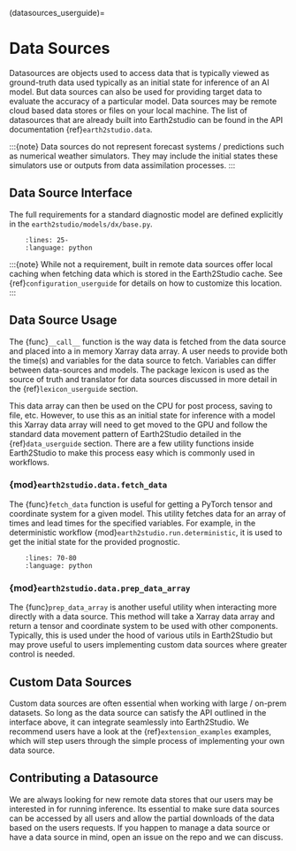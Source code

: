 (datasources_userguide)=

# Data Sources

Datasources are objects used to access data that is typically viewed as ground-truth
data used typically as an initial state for inference of an AI model.
But data sources can also be used for providing target data to evaluate the accuracy
of a particular model.
Data sources may be remote cloud based data stores or files on your local machine.
The list of datasources that are already built into Earth2studio can be found in
the API documentation {ref}`earth2studio.data`.

:::{note}
Data sources do not represent forecast systems / predictions such as numerical weather
simulators. They may include the initial states these simulators use or outputs from
data assimilation processes.
:::

## Data Source Interface

The full requirements for a standard diagnostic model are defined explicitly in the
`earth2studio/models/dx/base.py`.

```{literalinclude} ../../../earth2studio/data/base.py
    :lines: 25-
    :language: python
```

:::{note}
While not a requirement, built in remote data sources offer local caching when fetching
data which is stored in the Earth2Studio cache. See {ref}`configuration_userguide` for
details on how to customize this location.
:::

## Data Source Usage

The {func}`__call__` function is the way data is fetched from the data source and placed
into a in memory Xarray data array.
A user needs to provide both the time(s) and variables for the data source to fetch.
Variables can differ between data-sources and models.
The package lexicon is used as the source of truth and translator for data sources
discussed in more detail in the {ref}`lexicon_userguide` section.

This data array can then be used on the CPU for post process, saving to file, etc.
However, to use this as an initial state for inference with a model this Xarray data
array will need to get moved to the GPU and follow the standard data movement pattern
of Earth2Studio detailed in the {ref}`data_userguide` section.
There are a few utility functions inside Earth2Studio to make this process easy which
is commonly used in workflows.

### {mod}`earth2studio.data.fetch_data`

The {func}`fetch_data` function is useful for getting a PyTorch tensor and
coordinate system for a given model.
This utility fetches data for an array of times and lead times for the specified
variables.
For example, in the deterministic workflow {mod}`earth2studio.run.deterministic`, it is
used to get the initial state for the provided prognostic.

```{literalinclude} ../../../earth2studio/run.py
    :lines: 70-80
    :language: python
```

### {mod}`earth2studio.data.prep_data_array`

The {func}`prep_data_array` is another useful utility when interacting more directly
with a data source.
This method will take a Xarray data array and return a tensor and coordinate system to
be used with other components.
Typically, this is used under the hood of various utils in Earth2Studio but may prove
useful to users implementing custom data sources where greater control is needed.

## Custom Data Sources

Custom data sources are often essential when working with large / on-prem
datasets.
So long as the data source can satisfy the API outlined in the interface above, it can
integrate seamlessly into Earth2Studio.
We recommend users have a look at the {ref}`extension_examples` examples, which will
step users through the simple process of implementing your own data source.

## Contributing a Datasource

We are always looking for new remote data stores that our users may be interested in for
running inference.
Its essential to make sure data sources can be accessed by all users and allow the
partial downloads of the data based on the users requests.
If you happen to manage a data source or have a data source in mind, open an issue on
the repo and we can discuss.
